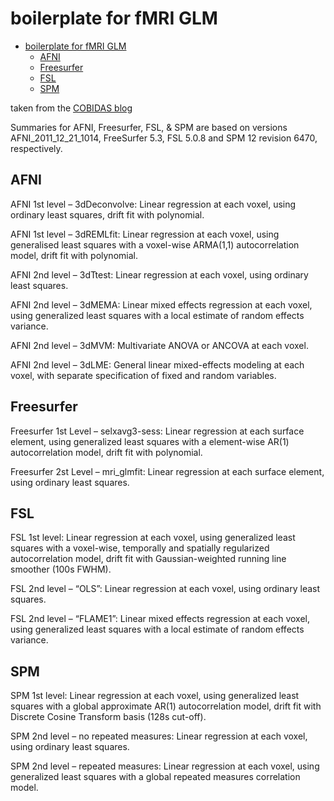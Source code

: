 # boilerplate for fMRI GLM

<!-- TOC -->

- [boilerplate for fMRI GLM](#boilerplate-for-fmri-glm)
  - [AFNI](#afni)
  - [Freesurfer](#freesurfer)
  - [FSL](#fsl)
  - [SPM](#spm)

<!-- /TOC -->

taken from the
[COBIDAS blog](https://cobidas.wordpress.com/2016/05/23/cobidas-easter-egg/)

Summaries for AFNI, Freesurfer, FSL, & SPM are based on versions
AFNI_2011_12_21_1014, FreeSurfer 5.3, FSL 5.0.8 and SPM 12 revision 6470,
respectively.

## AFNI

AFNI 1st level – 3dDeconvolve: Linear regression at each voxel, using ordinary
least squares, drift fit with polynomial.

AFNI 1st level – 3dREMLfit: Linear regression at each voxel, using generalised
least squares with a voxel-wise ARMA(1,1) autocorrelation model, drift fit with
polynomial.

AFNI 2nd level – 3dTtest: Linear regression at each voxel, using ordinary least
squares.

AFNI 2nd level – 3dMEMA: Linear mixed effects regression at each voxel, using
generalized least squares with a local estimate of random effects variance.

AFNI 2nd level – 3dMVM: Multivariate ANOVA or ANCOVA at each voxel.

AFNI 2nd level – 3dLME: General linear mixed-effects modeling at each voxel,
with separate specification of fixed and random variables.

## Freesurfer

Freesurfer 1st Level – selxavg3-sess: Linear regression at each surface element,
using generalized least squares with a element-wise AR(1) autocorrelation model,
drift fit with polynomial.

Freesurfer 2st Level – mri_glmfit: Linear regression at each surface element,
using ordinary least squares.

## FSL

FSL 1st level: Linear regression at each voxel, using generalized least squares
with a voxel-wise, temporally and spatially regularized autocorrelation model,
drift fit with Gaussian-weighted running line smoother (100s FWHM).

FSL 2nd level – “OLS”: Linear regression at each voxel, using ordinary least
squares.

FSL 2nd level – “FLAME1”: Linear mixed effects regression at each voxel, using
generalized least squares with a local estimate of random effects variance.

## SPM

SPM 1st level: Linear regression at each voxel, using generalized least squares
with a global approximate AR(1) autocorrelation model, drift fit with Discrete
Cosine Transform basis (128s cut-off).

SPM 2nd level – no repeated measures: Linear regression at each voxel, using
ordinary least squares.

SPM 2nd level – repeated measures: Linear regression at each voxel, using
generalized least squares with a global repeated measures correlation model.
